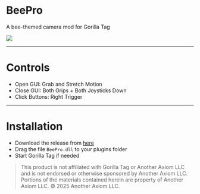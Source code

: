 # BeePro
A bee-themed camera mod for Gorilla Tag

<img src="https://i.imgur.com/bXqXQ98.gif">

---

# Controls
- Open GUI: Grab and Stretch Motion
- Close GUI: Both Grips + Both Joysticks Down
- Click Buttons: Right Trigger

---

# Installation

- Download the release from [here](https://github.com/iiDk-the-actual/BeePro/releases/latest)
- Drag the file `BeePro.dll` to your plugins folder
- Start Gorilla Tag if needed

> This product is not affiliated with Gorilla Tag or Another Axiom LLC and is not endorsed or otherwise sponsored by Another Axiom LLC. Portions of the materials contained herein are property of Another Axiom LLC. © 2025 Another Axiom LLC.
